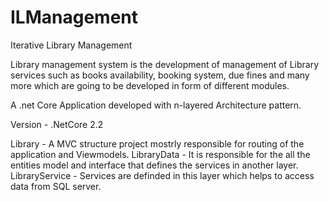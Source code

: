 # ILManagement
Iterative Library Management

Library management system is the development of management of Library services such as books availability, booking system, due fines and many more which are going to be developed in form of different modules.

A .net Core Application developed with n-layered Architecture pattern.

Version - .NetCore 2.2

Library - A MVC structure project mostrly responsible for routing of the application and Viewmodels.
LibraryData - It is responsible for the all the entities model and interface that defines the services in another layer.
LibraryService - Services are definded in this layer which helps to access data from SQL server.

